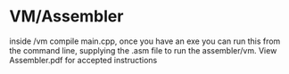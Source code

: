# VM/Assembler
inside /vm compile main.cpp, once you have an exe you can run this from the command line, supplying the .asm file to run the assembler/vm. 
View Assembler.pdf for accepted instructions
